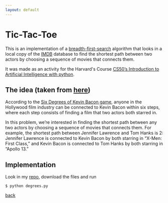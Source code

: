 ```yaml
---
layout: default
---
```

# Tic-Tac-Toe 

This is an implementation of a [breadth-first-search](https://en.wikipedia.org/wiki/Breadth-first_search) algorithm that looks in a local copy of the [IMDB](https://www.imdb.com/) database to find the shortest path between two actors by choosing a sequence of movies that connects them. 

It was made as an activity for the Harvard's Course [CS50’s Introduction to Artificial Intelligence with python](https://cs50.harvard.edu/ai/2020/). 

## The idea (taken from [here](https://cs50.harvard.edu/ai/2020/projects/0/degrees/))

According to the [Six Degrees of Kevin Bacon game](https://en.wikipedia.org/wiki/Six_Degrees_of_Kevin_Bacon), anyone in the Hollywood film industry can be connected to Kevin Bacon within six steps, where each step consists of finding a film that two actors both starred in.

In this problem, we’re interested in finding the shortest path between any two actors by choosing a sequence of movies that connects them. For example, the shortest path between Jennifer Lawrence and Tom Hanks is 2: Jennifer Lawrence is connected to Kevin Bacon by both starring in “X-Men: First Class,” and Kevin Bacon is connected to Tom Hanks by both starring in “Apollo 13.”
 

## Implementation

Look in my [repo](https://github.com/Marouxet/cs50/tree/degrees), download the files and run 

```
$ python degrees.py
```


[back](./)
